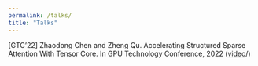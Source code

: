 ```yaml
---
permalink: /talks/
title: "Talks"
---
```


[GTC’22] Zhaodong Chen and Zheng Qu. Accelerating Structured Sparse Attention With Tensor Core. In GPU Technology Conference, 2022 ([video](https://www.nvidia.com/en-us/on-demand/session/gtcspring22-s41150/)/)